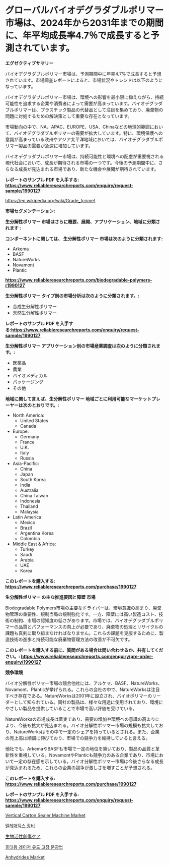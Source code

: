 <p><h1>グローバルバイオデグラダブルポリマー市場は、2024年から2031年までの期間に、年平均成長率4.7％で成長すると予測されています。</h1></p><p><strong>エグゼクティブサマリー</strong></p>
<p><p>バイオデグラダブルポリマー市場は、予測期間中に年率4.7%で成長すると予想されています。市場調査レポートによると、市場状況やトレンドは以下のようになっています。</p><p>バイオデグラダブルポリマー市場は、環境への影響を最小限に抑えながら、持続可能性を追求する企業や消費者によって需要が高まっています。バイオデグラダブルポリマーは、プラスチック製品の代替品として注目を集めており、廃棄物の問題に対処するための解決策として重要な存在となっています。</p><p>市場動向の中で、NA、APAC、EUROPE、USA、Chinaなどの地理的範囲において、バイオデグラダブルポリマーの需要が拡大しています。特に、環境保護への意識が高まっている欧州やアジア太平洋地域においては、バイオデグラダブルポリマー製品の需要が急速に増加しています。</p><p>バイオデグラダブルポリマー市場は、持続可能性と環境への配慮が重要視される現代社会において、成長が期待される市場の一つです。今後の予測期間中に、さらなる成長が見込まれる市場であり、新たな機会や展開が期待されています。</p></p>
<p><strong>レポートのサンプル PDF を入手する: <a href="https://www.reliableresearchreports.com/enquiry/request-sample/1990127">https://www.reliableresearchreports.com/enquiry/request-sample/1990127</a></strong></p>
<p><a href="https://en.wikipedia.org/wiki/Grade_(crime)">https://en.wikipedia.org/wiki/Grade_(crime)</a></p>
<p><strong>市場セグメンテーション:</strong></p>
<p><strong> 生分解性ポリマー 市場はさらに概要、展開、アプリケーション、地域に分類されます :</strong></p>
<p><strong>コンポーネントに関しては、 生分解性ポリマー 市場は次のように分類されます:</strong></p>
<p><ul><li>Arkema</li><li>BASF</li><li>NatureWorks</li><li>Novamont</li><li>Plantic</li></ul></p>
<p><strong><a href="https://www.reliableresearchreports.com/biodegradable-polymers-r1990127">https://www.reliableresearchreports.com/biodegradable-polymers-r1990127</a></strong></p>
<p><strong> 生分解性ポリマー タイプ別の市場分析は次のように分類されます。:</strong></p>
<p><ul><li>合成生分解性ポリマー</li><li>天然生分解性ポリマー</li></ul></p>
<p><strong>レポートのサンプル PDF を入手する:<a href="https://www.reliableresearchreports.com/enquiry/request-sample/1990127">https://www.reliableresearchreports.com/enquiry/request-sample/1990127</a></strong></p>
<p><strong> 生分解性ポリマー アプリケーション別の市場産業調査は次のように分類されます。:</strong></p>
<p><ul><li>医薬品</li><li>農業</li><li>バイオメディカル</li><li>パッケージング</li><li>その他</li></ul></p>
<p><strong>地域に関して言えば、生分解性ポリマー 地域ごとに利用可能なマーケットプレーヤーは次のとおりです。:</strong></p>
<p><ul>
    <li>
        North America:
        <ul>
            <li>United States</li>
            <li>Canada</li>
        </ul>
    </li>
    <li>
        Europe:
        <ul>
            <li>Germany</li>
            <li>France</li>
            <li>U.K.</li>
            <li>Italy</li>
            <li>Russia</li>
        </ul>
    </li>
    <li>
        Asia-Pacific:
        <ul>
            <li>China</li>
            <li>Japan</li>
            <li>South Korea</li>
            <li>India</li>
            <li>Australia</li>
            <li>China Taiwan</li>
            <li>Indonesia</li>
            <li>Thailand</li>
            <li>Malaysia</li>
        </ul>
    </li>
    <li>
        Latin America:
        <ul>
            <li>Mexico</li>
            <li>Brazil</li>
            <li>Argentina Korea</li>
            <li>Colombia</li>
        </ul>
    </li>
    <li>
        Middle East & Africa:
        <ul>
            <li>Turkey</li>
            <li>Saudi</li>
            <li>Arabia</li>
            <li>UAE</li>
            <li>Korea</li>
        </ul>
    </li>
    </ul></p>
<p><strong>このレポートを購入する: <a href="https://www.reliableresearchreports.com/purchase/1990127">https://www.reliableresearchreports.com/purchase/1990127</a></strong></p>
<p><strong>生分解性ポリマー の主な推進要因と障壁 市場</strong></p>
<p><p>Biodegradable Polymers市場の主要なドライバーは、環境意識の高まり、廃棄物管理の重要性、規制当局の規制強化です。一方、障壁には高い製造コスト、技術の制約、市場の認知度の低さがあります。市場では、バイオデグラダブルポリマーの品質とパフォーマンスの向上が必要であり、廃棄物の処理とリサイクルの課題も真剣に取り組まなければなりません。これらの課題を克服するために、製造技術の進歩と持続可能な廃棄物管理方法の改善が不可欠です。</p></p>
<p><strong>このレポートを購入する前に、質問がある場合は問い合わせるか、共有してください。: <a href="https://www.reliableresearchreports.com/enquiry/pre-order-enquiry/1990127">https://www.reliableresearchreports.com/enquiry/pre-order-enquiry/1990127</a></strong></p>
<p><strong>競争環境</strong></p>
<p><p>バイオ分解性ポリマー市場の競合他社には、アルケマ、BASF、NatureWorks、Novamont、Planticが挙げられる。これらの会社の中で、NatureWorksは注目すべき存在である。NatureWorksは2001年に設立され、バイオポリマーのリーダーとして知られている。同社の製品は、様々な用途に使用されており、環境にやさしい製品を提供していることで市場で高い評価を受けている。</p><p>NatureWorksの市場成長は着実であり、需要の増加や環境への意識の高まりにより、今後も拡大が見込まれる。バイオ分解性ポリマー市場の規模も拡大しており、NatureWorksはその中で一定のシェアを持っているとされる。また、企業の売上高は順調に伸びており、市場での競争力を維持していると言える。</p><p>他社でも、ArkemaやBASFも市場で一定の地位を築いており、製品の品質と革新性を重視している。NovamontやPlanticも競争力のある企業であり、市場において一定の存在感を示している。バイオ分解性ポリマー市場は今後さらなる成長が見込まれるため、これらの企業の競争が激しさを増すことが予想される。</p></p>
<p><strong>このレポートを購入する: <a href="https://www.reliableresearchreports.com/purchase/1990127">https://www.reliableresearchreports.com/purchase/1990127</a></strong></p>
<p><strong>レポートのサンプル PDF を入手する: <a href="https://www.reliableresearchreports.com/enquiry/request-sample/1990127">https://www.reliableresearchreports.com/enquiry/request-sample/1990127</a></strong><strong></strong></p>
<p><p><a href="https://issuu.com/reportprime-2/docs/vertical-carton-sealer-machine-market-size-2030.pp">Vertical Carton Sealer Machine Market</a></p><p><a href="https://github.com/rcabello548/Market-Research-Report-List-3/blob/main/193381865210.md">텔레매틱스 장비</a></p><p><a href="https://github.com/zjkmgcs938405/Market-Research-Report-List-3/blob/main/312331751018.md">生物活性創傷ケア</a></p><p><a href="https://github.com/KellyLyncyh543964/Market-Research-Report-List-3/blob/main/299811265207.md">휴대용 레이저 유도 고장 분광법</a></p><p><a href="https://medium.com/@paulmcglynn6456/global-anhydrides-market-status-2024-2031-and-forecast-by-region-product-end-use-cfef4ffc6353">Anhydrides Market</a></p></p>